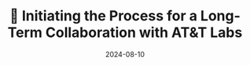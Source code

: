 ---
title: 🎉 Initiating the Process for a Long-Term Collaboration with AT&T Labs
summary: I had an amazing summer internship at AT&T Labs! Huge thanks to the entire team, especially Yaron Koral, Michael Albrecht, Amee Trivedi, Hasit Deni for the support and mentorship. Excited to continue our long-term collaboration on the Internet of Vehicles (IoV)!
date: 2024-08-10

# Featured image
# Place an image named `featured.jpg/png` in this page's folder and customize its options here.
image:
  caption: 'Image credit: [**Chatgpt**](https://chatgpt.com/)'

authors:
  - admin

tags:
  - Academic
---